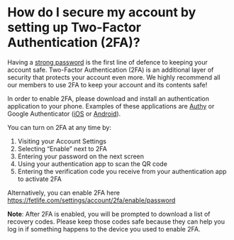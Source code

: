 # How do I secure my account by setting up Two-Factor Authentication (2FA)?

Having a [strong password](https://fetlife.com/help/how-do-i-secure-my-account-with-a-strong-password) is the first line of defence to keeping your account safe. Two-Factor Authentication (2FA) is an additional layer of security that protects your account even more. We highly recommend all our members to use 2FA to keep your account and its contents safe!

In order to enable 2FA, please download and install an authentication application to your phone. Examples of these applications are [Authy](https://authy.com/download/) or Google Authenticator ([iOS](https://apps.apple.com/us/app/google-authenticator/id388497605) or [Android](https://play.google.com/store/apps/details?id=com.google.android.apps.authenticator2&hl=en_US&gl=US)).

You can turn on 2FA at any time by:
1. Visiting your Account Settings
2. Selecting “Enable” next to 2FA
3. Entering your password on the next screen
4. Using your authentication app to scan the QR code
5. Entering the verification code you receive from your authentication app to activate 2FA

Alternatively, you can enable 2FA here https://fetlife.com/settings/account/2fa/enable/password

**Note**: After 2FA is enabled, you will be prompted to download a list of recovery codes. Please keep those codes safe because they can help you log in if something happens to the device you used to enable 2FA.
